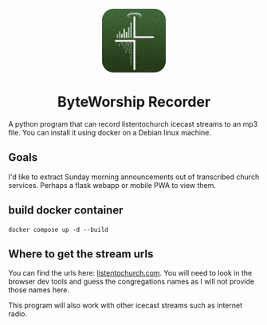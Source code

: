 
<p align="center">
  <img src="appicon.png" alt="App Icon" width="128" style="border-radius:23px;">
</p>
<h1 align="center">ByteWorship Recorder</h1>

A python program that can record listentochurch icecast streams to an mp3 file. You can install it using docker on a Debian linux machine.

## Goals
I'd like to extract Sunday morning announcements out of transcribed church services. Perhaps a flask webapp or mobile PWA to view them.
## build docker container

```
docker compose up -d --build
```
## Where to get the stream urls
You can find the urls here: [listentochurch.com](https://www.listentochurch.com/). You will need to look in the browser dev tools and guess the congregations names as I will not provide those names here.

This program will also work with other icecast streams such as internet radio.